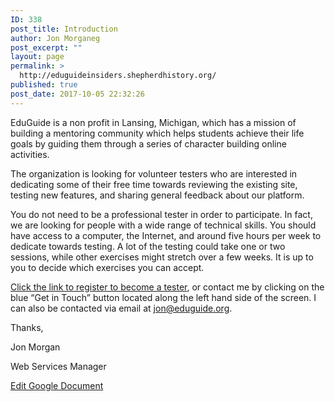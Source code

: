 ```yaml
---
ID: 338
post_title: Introduction
author: Jon Morganeg
post_excerpt: ""
layout: page
permalink: >
  http://eduguideinsiders.shepherdhistory.org/
published: true
post_date: 2017-10-05 22:32:26
---
```

EduGuide is a non profit in Lansing, Michigan, which has a mission of building a mentoring community which helps students achieve their life goals by guiding them through a series of character building online activities.

The organization is looking for volunteer testers who are interested in dedicating some of their free time towards reviewing the existing site, testing new features, and sharing general feedback about our platform.

You do not need to be a professional tester in order to participate. In fact, we are looking for people with a wide range of technical skills. You should have access to a computer, the Internet, and around five hours per week to dedicate towards testing. A lot of the testing could take one or two sessions, while other exercises might stretch over a few weeks. It is up to you to decide which exercises you can accept.

<a href="http://eduguideinsiders.shepherdhistory.org/egsignup/">Click the link to register to become a tester</a>, or contact me by clicking on the blue “Get in Touch” button located along the left hand side of the screen. I can also be contacted via email at <a href="mailto:jon@eduguide.org">jon@eduguide.org</a>.

Thanks,

Jon Morgan

Web Services Manager

<a href="https://docs.google.com/document/d/1IAp8zYItTbQZgLl5cvhJU9rYwB56cPZGrZ_2b_7CtT4/edit?usp=sharing">Edit Google Document</a>